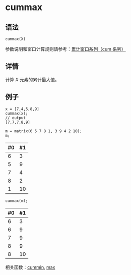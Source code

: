 # cummax

## 语法

`cummax(X)`

参数说明和窗口计算规则请参考：[累计窗口系列（cum 系列）](../themes/cumFunctions.html)

## 详情

计算 *X* 元素的累计最大值。

## 例子

```
x = [7,4,5,8,9]
cummax(x);
// output
[7,7,7,8,9]

m = matrix(6 5 7 8 1, 3 9 4 2 10);
m;
```

| #0 | #1 |
| --- | --- |
| 6 | 3 |
| 5 | 9 |
| 7 | 4 |
| 8 | 2 |
| 1 | 10 |

```
cummax(m);
```

| #0 | #1 |
| --- | --- |
| 6 | 3 |
| 6 | 9 |
| 7 | 9 |
| 8 | 9 |
| 8 | 10 |

相关函数：[cummin](cummin.html), [max](../m/max.html)

